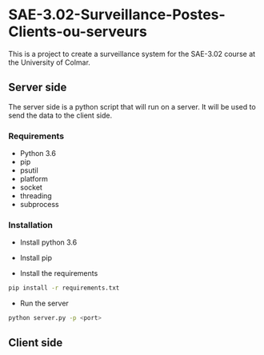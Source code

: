 # SAE-3.02-Surveillance-Postes-Clients-ou-serveurs
This is a project to create a surveillance system for the SAE-3.02 course at the University of Colmar.

## Server side
The server side is a python script that will run on a server. It will be used to send the data to the client side.

### Requirements
- Python 3.6
- pip
- psutil
- platform
- socket
- threading
- subprocess

### Installation
- Install python 3.6

- Install pip

- Install the requirements
```bash
pip install -r requirements.txt
```

- Run the server
```bash
python server.py -p <port>
```

## Client side
